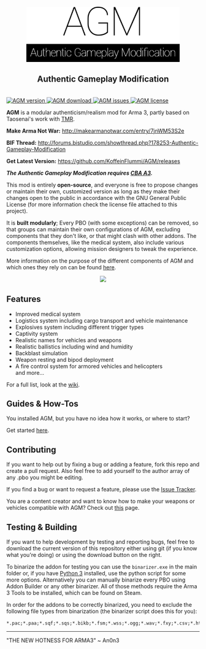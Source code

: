 <p align="center">
  <img src="https://raw.githubusercontent.com/KoffeinFlummi/AGM/master/.devfiles/Assets/Logo/agm_logo_black_transparent.png" height="144px" /><br />
  <h2 align="center">Authentic Gameplay Modification</h2><br />
  <a href="https://github.com/KoffeinFlummi/AGM/releases">
    <img src="http://img.shields.io/badge/release-0.95-green.svg?style=flat" alt="AGM version">
  </a>
    <a href="https://github.com/KoffeinFlummi/AGM/releases/download/v0.94.1/AGM_v0.94.1.rar">
    <img src="http://img.shields.io/badge/download-22_MB-blue.svg?style=flat" alt="AGM download">
  </a>
    <a href="https://github.com/KoffeinFlummi/AGM/issues">
    <img src="http://img.shields.io/github/issues/KoffeinFlummi/AGM.svg?style=flat" alt="AGM issues">
  </a>
    <a href="https://github.com/KoffeinFlummi/AGM/blob/master/LICENSE">
    <img src="http://img.shields.io/badge/license-GPLv2-red.svg?style=flat" alt="AGM license">
  </a>
</p>

**AGM** is a modular authenticism/realism mod for Arma 3, partly based on Taosenai's work with [TMR](https://github.com/Taosenai/tmr).

**Make Arma Not War:** http://makearmanotwar.com/entry/7jnWM53S2e

**BIF Thread:** http://forums.bistudio.com/showthread.php?178253-Authentic-Gameplay-Modification

**Get Latest Version:** https://github.com/KoffeinFlummi/AGM/releases

***The Authentic Gameplay Modification requires [CBA A3](http://www.armaholic.com/page.php?id=18767).***

This mod is entirely **open-source**, and everyone is free to propose changes or maintain their own, customized version as long as they make their changes open to the public in accordance with the GNU General Public License (for more information check the license file attached to this project).

It is **built modularly**; Every PBO (with some exceptions) can be removed, so that groups can maintain their own configurations of AGM, excluding components that they don't like, or that might clash with other addons.
The components themselves, like the medical system, also include various customization options, allowing mission designers to tweak the experience.

More information on the purpose of the different components of AGM and which ones they rely on can be found [here](https://github.com/KoffeinFlummi/AGM/wiki#features).

<p align="center"><a href="https://www.paypal.com/cgi-bin/webscr?cmd=_s-xclick&amp;hosted_button_id=HPAXPTVCNLDZS"><img src="https://www.paypalobjects.com/en_US/i/btn/btn_donateCC_LG.gif" style="max-width:100%;"></a></p>

## Features

*   Improved medical system
*   Logistics system including cargo transport and vehicle maintenance
*   Explosives system including different trigger types
*   Captivity system
*   Realistic names for vehicles and weapons
*   Realistic ballistics including wind and humidity
*   Backblast simulation
*   Weapon resting and bipod deployment
*   A fire control system for armored vehicles and helicopters  
and more...

For a full list, look at the [wiki](https://github.com/KoffeinFlummi/AGM/wiki).

## Guides & How-Tos

You installed AGM, but you have no idea how it works, or where to start?

Get started [here](https://github.com/KoffeinFlummi/AGM/wiki/Getting-Started).

## Contributing

If you want to help out by fixing a bug or adding a feature, fork this repo and create a pull request. Also feel free to add yourself to the author array of any .pbo you might be editing.

If you find a bug or want to request a feature, please use the [Issue Tracker](https://github.com/KoffeinFlummi/AGM/issues).

You are a content creator and want to know how to make your weapons or vehicles compatible with AGM? Check out [this](https://github.com/KoffeinFlummi/AGM/wiki/For-Addon-Makers) page.

## Testing & Building

If you want to help development by testing and reporting bugs, feel free to download the current version of this repository either using git (if you know what you're doing) or using the download button on the right.

To binarize the addon for testing you can use the `binarizer.exe` in the main folder or, if you have [Python 3](https://www.python.org/) installed, use the python script for some more options. Alternatively you can manually binarize every PBO using Addon Builder or any other binarizer. All of those methods require the Arma 3 Tools to be installed, which can be found on Steam.

In order for the addons to be correctly binarized, you need to exclude the following file types from binarization (the binarizer script does this for you):
```
*.pac;*.paa;*.sqf;*.sqs;*.bikb;*.fsm;*.wss;*.ogg;*.wav;*.fxy;*.csv;*.html;*.lip;*.txt;*.wrp;*.bisurf;*.xml;*.hqf;
```

---

"THE NEW HOTNESS FOR ARMA3"
~ An0n3
